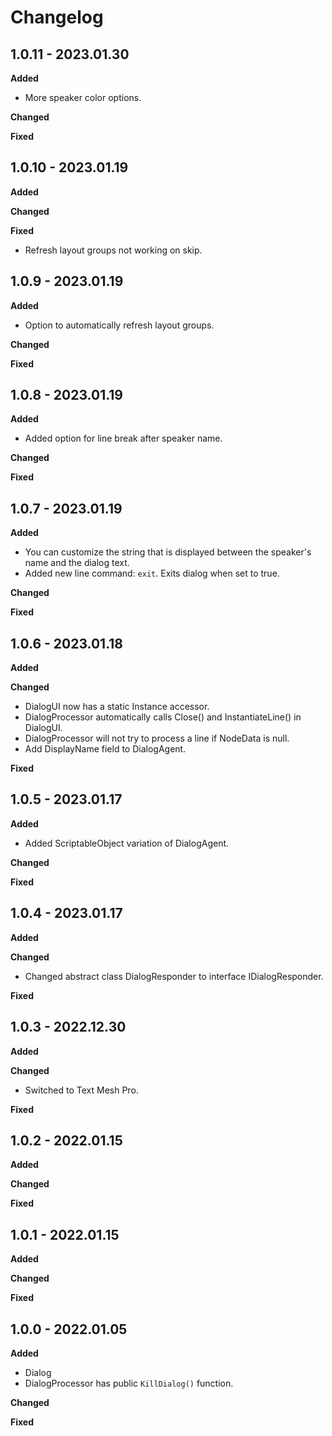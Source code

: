# Changelog

## 1.0.11 - 2023.01.30

**Added**

* More speaker color options.

**Changed**

**Fixed**

## 1.0.10 - 2023.01.19

**Added**

**Changed**

**Fixed**

* Refresh layout groups not working on skip.

## 1.0.9 - 2023.01.19

**Added**

* Option to automatically refresh layout groups.

**Changed**

**Fixed**

## 1.0.8 - 2023.01.19

**Added**

* Added option for line break after speaker name.

**Changed**

**Fixed**

## 1.0.7 - 2023.01.19

**Added**

* You can customize the string that is displayed between the speaker's name and the dialog text.
* Added new line command: `exit`. Exits dialog when set to true.

**Changed**

**Fixed**

## 1.0.6 - 2023.01.18

**Added**

**Changed**

* DialogUI now has a static Instance accessor.
* DialogProcessor automatically calls Close() and InstantiateLine() in DialogUI.
* DialogProcessor will not try to process a line if NodeData is null.
* Add DisplayName field to DialogAgent.

**Fixed**

## 1.0.5 - 2023.01.17

**Added**

* Added ScriptableObject variation of DialogAgent.

**Changed**

**Fixed**

## 1.0.4 - 2023.01.17

**Added**

**Changed**

* Changed abstract class DialogResponder to interface IDialogResponder.

**Fixed**

## 1.0.3 - 2022.12.30

**Added**

**Changed**

* Switched to Text Mesh Pro.

**Fixed**

## 1.0.2 - 2022.01.15

**Added**

**Changed**

**Fixed**

## 1.0.1 - 2022.01.15

**Added**

**Changed**

**Fixed**

## 1.0.0 - 2022.01.05

**Added**

* Dialog
* DialogProcessor has public `KillDialog()` function.

**Changed**

**Fixed**
